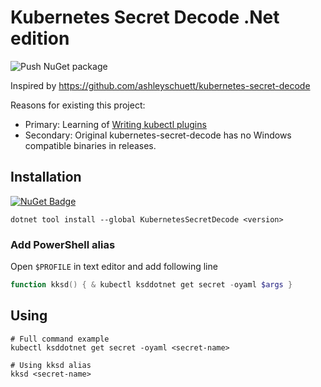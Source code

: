 ﻿# Kubernetes Secret Decode .Net edition

![Push NuGet package](https://github.com/Ne4to/kubernetes-secret-decode-dotnet/workflows/Push%20NuGet%20package/badge.svg)

Inspired by https://github.com/ashleyschuett/kubernetes-secret-decode

Reasons for existing this project:
- Primary: Learning of [Writing kubectl plugins](https://kubernetes.io/docs/tasks/extend-kubectl/kubectl-plugins/#writing-kubectl-plugins)
- Secondary: Original kubernetes-secret-decode has no Windows compatible binaries in releases.

## Installation
[![NuGet Badge](https://buildstats.info/nuget/kubernetessecretdecode?includePreReleases=true&dWidth=0)](https://www.nuget.org/packages/KubernetesSecretDecode/)
```
dotnet tool install --global KubernetesSecretDecode <version>
```

### Add PowerShell alias

Open `$PROFILE` in text editor and add following line

```powershell
function kksd() { & kubectl ksddotnet get secret -oyaml $args }
```

## Using

```shell
# Full command example
kubectl ksddotnet get secret -oyaml <secret-name>

# Using kksd alias
kksd <secret-name>
```